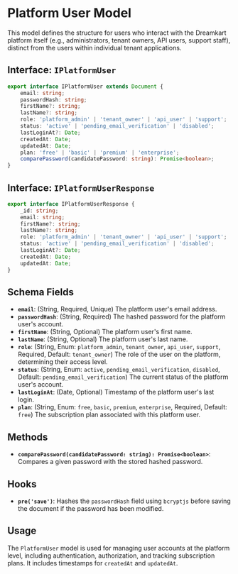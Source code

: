 # Platform User Model

This model defines the structure for users who interact with the Dreamkart platform itself (e.g., administrators, tenant owners, API users, support staff), distinct from the users within individual tenant applications.

## Interface: `IPlatformUser`

```typescript
export interface IPlatformUser extends Document {
    email: string;
    passwordHash: string;
    firstName?: string;
    lastName?: string;
    role: 'platform_admin' | 'tenant_owner' | 'api_user' | 'support';
    status: 'active' | 'pending_email_verification' | 'disabled';
    lastLoginAt?: Date;
    createdAt: Date;
    updatedAt: Date;
    plan: 'free' | 'basic' | 'premium' | 'enterprise';
    comparePassword(candidatePassword: string): Promise<boolean>;
}
```

## Interface: `IPlatformUserResponse`

```typescript
export interface IPlatformUserResponse {
    _id: string;
    email: string;
    firstName?: string;
    lastName?: string;
    role: 'platform_admin' | 'tenant_owner' | 'api_user' | 'support';
    status: 'active' | 'pending_email_verification' | 'disabled';
    lastLoginAt?: Date;
    createdAt: Date;
    updatedAt: Date;
}
```

## Schema Fields

*   **`email`**: (String, Required, Unique) The platform user's email address.
*   **`passwordHash`**: (String, Required) The hashed password for the platform user's account.
*   **`firstName`**: (String, Optional) The platform user's first name.
*   **`lastName`**: (String, Optional) The platform user's last name.
*   **`role`**: (String, Enum: `platform_admin`, `tenant_owner`, `api_user`, `support`, Required, Default: `tenant_owner`) The role of the user on the platform, determining their access level.
*   **`status`**: (String, Enum: `active`, `pending_email_verification`, `disabled`, Default: `pending_email_verification`) The current status of the platform user's account.
*   **`lastLoginAt`**: (Date, Optional) Timestamp of the platform user's last login.
*   **`plan`**: (String, Enum: `free`, `basic`, `premium`, `enterprise`, Required, Default: `free`) The subscription plan associated with this platform user.

## Methods

*   **`comparePassword(candidatePassword: string): Promise<boolean>`**: Compares a given password with the stored hashed password.

## Hooks

*   **`pre('save')`**: Hashes the `passwordHash` field using `bcryptjs` before saving the document if the password has been modified.

## Usage

The `PlatformUser` model is used for managing user accounts at the platform level, including authentication, authorization, and tracking subscription plans. It includes timestamps for `createdAt` and `updatedAt`.
